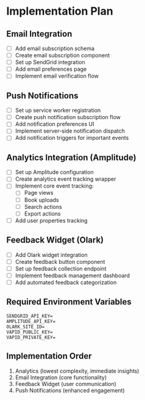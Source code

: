 # Implementation Plan

## Email Integration
- [ ] Add email subscription schema
- [ ] Create email subscription component
- [ ] Set up SendGrid integration
- [ ] Add email preferences page
- [ ] Implement email verification flow

## Push Notifications
- [ ] Set up service worker registration
- [ ] Create push notification subscription flow
- [ ] Add notification preferences UI
- [ ] Implement server-side notification dispatch
- [ ] Add notification triggers for important events

## Analytics Integration (Amplitude)
- [ ] Set up Amplitude configuration
- [ ] Create analytics event tracking wrapper
- [ ] Implement core event tracking:
  - [ ] Page views
  - [ ] Book uploads
  - [ ] Search actions
  - [ ] Export actions
- [ ] Add user properties tracking

## Feedback Widget (Olark)
- [ ] Add Olark widget integration
- [ ] Create feedback button component
- [ ] Set up feedback collection endpoint
- [ ] Implement feedback management dashboard
- [ ] Add automated feedback categorization

## Required Environment Variables
```
SENDGRID_API_KEY=
AMPLITUDE_API_KEY=
OLARK_SITE_ID=
VAPID_PUBLIC_KEY=
VAPID_PRIVATE_KEY=
```

## Implementation Order
1. Analytics (lowest complexity, immediate insights)
2. Email Integration (core functionality)
3. Feedback Widget (user communication)
4. Push Notifications (enhanced engagement)
